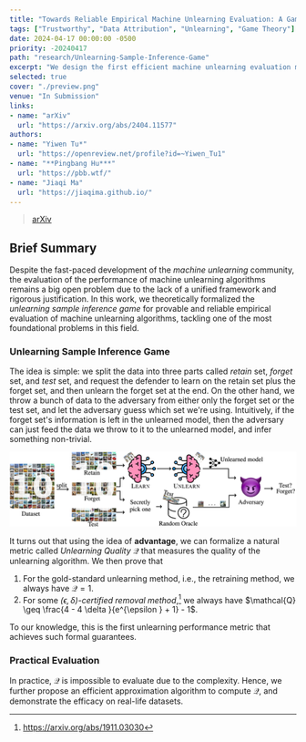 ```yaml
---
title: "Towards Reliable Empirical Machine Unlearning Evaluation: A Game-Theoretic View"
tags: ["Trustworthy", "Data Attribution", "Unlearning", "Game Theory"]
date: 2024-04-17 00:00:00 -0500
priority: -20240417
path: "research/Unlearning-Sample-Inference-Game"
excerpt: "We design the first efficient machine unlearning evaluation metric with provable guarantees."
selected: true
cover: "./preview.png"
venue: "In Submission"
links:
- name: "arXiv"
  url: "https://arxiv.org/abs/2404.11577"
authors:
- name: "Yiwen Tu*"
  url: "https://openreview.net/profile?id=~Yiwen_Tu1"
- name: "**Pingbang Hu***"
  url: "https://pbb.wtf/"
- name: "Jiaqi Ma"
  url: "https://jiaqima.github.io/"
---
```


> [arXiv](https://arxiv.org/abs/2404.11577)

## Brief Summary

Despite the fast-paced development of the *machine unlearning* community, the evaluation of the performance of machine unlearning algorithms remains a big open problem due to the lack of a unified framework and rigorous justification. In this work, we theoretically formalized the *unlearning sample inference game* for provable and reliable empirical evaluation of machine unlearning algorithms, tackling one of the most foundational problems in this field.

### Unlearning Sample Inference Game

The idea is simple: we split the data into three parts called *retain* set, *forget* set, and *test* set, and request the defender to learn on the retain set plus the forget set, and then unlearn the forget set at the end. On the other hand, we throw a bunch of data to the adversary from either only the forget set or the test set, and let the adversary guess which set we're using. Intuitively, if the forget set's information is left in the unlearned model, then the adversary can just feed the data we throw to it to the unlearned model, and infer something non-trivial.

<div align="center">
    <img src="./figures/flow.png"/>
</div>

It turns out that using the idea of **advantage**, we can formalize a natural metric called *Unlearning Quality* $\mathcal{Q}$ that measures the quality of the unlearning algorithm. We then prove that

1. For the gold-standard unlearning method, i.e., the retraining method, we always have $\mathcal{Q} = 1$.
2. For some *$(\epsilon , \delta )$-certified removal method*,[^1] we always have $\mathcal{Q} \geq \frac{4 - 4 \delta }{e^{\epsilon } + 1} - 1$.

[^1]: <https://arxiv.org/abs/1911.03030>

To our knowledge, this is the first unlearning performance metric that achieves such formal guarantees.

### Practical Evaluation

In practice, $\mathcal{Q}$ is impossible to evaluate due to the complexity. Hence, we further propose an efficient approximation algorithm to compute $\mathcal{Q}$, and demonstrate the efficacy on real-life datasets.
